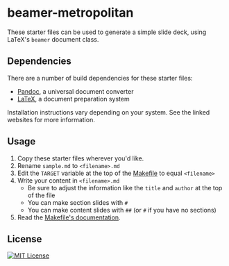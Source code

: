 # beamer-metropolitan

These starter files can be used to generate a simple slide deck, using LaTeX's
`beamer` document class.

## Dependencies

There are a number of build dependencies for these starter files:

- [Pandoc], a universal document converter
- [LaTeX], a document preparation system

[Pandoc]: http://pandoc.org/
[LaTeX]: https://www.latex-project.org/

Installation instructions vary depending on your system. See the linked websites
for more information.

## Usage

1. Copy these starter files wherever you'd like.
1. Rename `sample.md` to `<filename>.md`
1. Edit the `TARGET` variable at the top of the [Makefile] to equal `<filename>`
1. Write your content in `<filename>.md`
    - Be sure to adjust the information like the `title` and `author` at the top
      of the file
    - You can make section slides with `#`
    - You can make content slides with `##` (or `#` if you have no sections)
1. Read the [Makefile's documentation][Makefile].

[Makefile]: src/Makefile

## License

[![MIT License](https://img.shields.io/badge/license-MIT-blue.svg)](https://jez.io/MIT-LICENSE.txt)